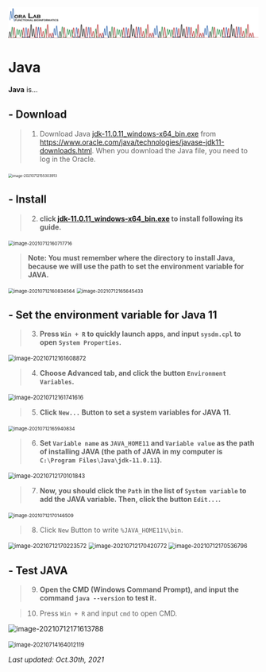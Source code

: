 <img src="https://github.com/mora-lab/mora-lab.github.io/blob/master/picture/MORALAB_Banner.png">

# Java
**Java** is...<br>

## - Download
> 1. Download Java [jdk-11.0.11_windows-x64_bin.exe](jdk-11.0.11_windows-x64_bin.exe) from https://www.oracle.com/java/technologies/javase-jdk11-downloads.html. When you download the Java file, you need to log in the Oracle.

<img src="images/image-20210712155303913.png" alt="image-20210712155303913" style="zoom:50%;" />

## - Install

> 2. **click [jdk-11.0.11_windows-x64_bin.exe](jdk-11.0.11_windows-x64_bin.exe) to install following its guide.**

<img src="images/image-20210712160717716.png" alt="image-20210712160717716" style="zoom:67%;" />

> **Note: You must remember where the directory to install Java, because we will use the path to set the environment variable for JAVA.**

<img src="images/image-20210712160834564.png" alt="image-20210712160834564" style="zoom:67%;" />

<img src="images/image-20210712165645433.png" alt="image-20210712165645433" style="zoom:67%;" />

## - Set the environment variable for Java 11

> 3. **Press `Win + R` to quickly launch apps, and input `sysdm.cpl` to open `System Properties`.**

<img src="images/image-20210712161608872.png" alt="image-20210712161608872" style="zoom:80%;" />

> 4. **Choose Advanced tab, and click the button `Environment Variables`.**

<img src="images/image-20210712161741616.png" alt="image-20210712161741616" style="zoom:80%;" />

> 5. **Click `New...` Button to set a system variables for JAVA 11.**

<img src="images/image-20210712165940834.png" alt="image-20210712165940834" style="zoom:67%;" />

> 6. **Set `Variable name` as `JAVA_HOME11` and `Variable value` as the path of installing JAVA (the path of JAVA in my computer is `C:\Program Files\Java\jdk-11.0.11`).**

<img src="images/image-20210712170101843.png" alt="image-20210712170101843" style="zoom:80%;" />

> 7. **Now, you should click the `Path` in the list of  `System variable` to add the JAVA variable. Then, click the button `Edit...`.**

<img src="images/image-20210712170146509.png" alt="image-20210712170146509" style="zoom:67%;" />

> 8. Click `New` Button to write `%JAVA_HOME11%\bin`.

<img src="images/image-20210712170223572.png" alt="image-20210712170223572" style="zoom:80%;" />

<img src="images/image-20210712170420772.png" alt="image-20210712170420772" style="zoom:80%;" />

<img src="images/image-20210712170536796.png" alt="image-20210712170536796" style="zoom:80%;" />

## - Test JAVA

> 9. **Open the CMD (Windows Command Prompt), and input the command `java --version` to test it.**

> 10. Press `Win + R` and input `cmd` to open CMD.

![image-20210712171613788](images/image-20210712171613788.png)

<img src="images/image-20210714164012119.png" alt="image-20210714164012119" style="zoom:80%;" />

*Last updated: Oct.30th, 2021*
